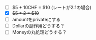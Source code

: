 -[ ] $5 + 10CHF = $10 (レートが2:1の場合)
-[x] ~~$5 * 2 = $10~~
-[ ] amountをprivateにする
-[ ] Dollarの副作用どうする？
-[ ] Moneyの丸処理どうする？ 
